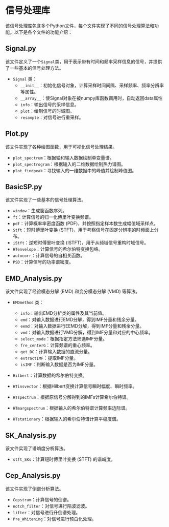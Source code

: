 # 信号处理库

该信号处理库包含多个Python文件，每个文件实现了不同的信号处理算法和功能。以下是各个文件的功能介绍：

## Signal.py

该文件定义了一个`Signal`类，用于表示带有时间和频率采样信息的信号，并提供了一些基本的信号处理方法。

- `Signal` 类：
  - `__init__`：初始化信号对象，计算采样时间间隔、采样频率、频率分辨率等属性。
  - `__array__`：使Signal对象在被numpy库函数调用时，自动返回data属性
  - `info`：输出信号的采样信息。
  - `plot`：绘制信号的时域图。
  - `resample`：对信号进行重采样。

## Plot.py

该文件实现了各种绘图函数，用于可视化信号处理结果。

- `plot_spectrum`：根据轴和输入数据绘制单变量谱。
- `plot_spectrogram`：根据输入的二维数据绘制热力谱图。
- `plot_findpeak`：寻找输入的一维数据中的峰值并绘制峰值图。

## BasicSP.py

该文件实现了一些基本的信号处理算法。

- `window`：生成窗函数序列。
- `ft`：计算信号的归一化傅里叶变换频谱。
- `pdf`：计算概率率密度函数 (PDF)，并按照指定样本数生成幅值域采样点。
- `Stft`：短时傅里叶变换 (STFT)，用于考察信号在固定分辨率的时频面上分布。
- `iStft`：逆短时傅里叶变换 (ISTFT)，用于从频域信号重构时域信号。
- `HTenvelope`：计算信号的希尔伯特变换包络。
- `autocorr`：计算信号的自相关函数。
- `PSD`：计算信号的功率谱密度。

## EMD_Analysis.py

该文件实现了经验模态分解 (EMD) 和变分模态分解 (VMD) 等算法。

- `EMDmethod` 类：
  - `info`：输出EMD分析类的属性及其当前值。
  - `emd`：对输入数据进行EMD分解，得到IMF分量和残余分量。
  - `eemd`：对输入数据进行EEMD分解，得到IMF分量和残余分量。
  - `vmd`：对输入数据进行VMD分解，得到IMF分量和对应的中心频率。
  - `select_mode`：根据指定方法筛选IMF分量。
  - `fre_centerG`：计算频谱的重心频率。
  - `get_DC`：计算输入数据的直流分量。
  - `extractIMF`：提取IMF分量。
  - `isIMF`：判断输入数据是否为IMF分量。

- `Hilbert`：计算数据的希尔伯特变换。
- `HTinsvector`：根据Hilbert变换计算信号瞬时幅度、瞬时频率。
- `HTspectrum`：根据原信号分解得到的IMFs计算希尔伯特谱。
- `HTmargspectrum`：根据输入的希尔伯特谱计算频率边际谱。
- `HTstationary`：根据输入的希尔伯特谱计算平稳度谱。

## SK_Analysis.py

该文件实现了谱峭度分析算法。

- `stft_SKs`：计算短时傅里叶变换 (STFT) 的谱峭度。

## Cep_Analysis.py

该文件实现了倒谱分析算法。

- `Cepstrum`：计算信号的倒谱。
- `notch_filter`：对信号进行陷波滤波。
- `lifter`：对信号进行升倒谱处理。
- `Pre_Whitening`：对信号进行预白化处理。
